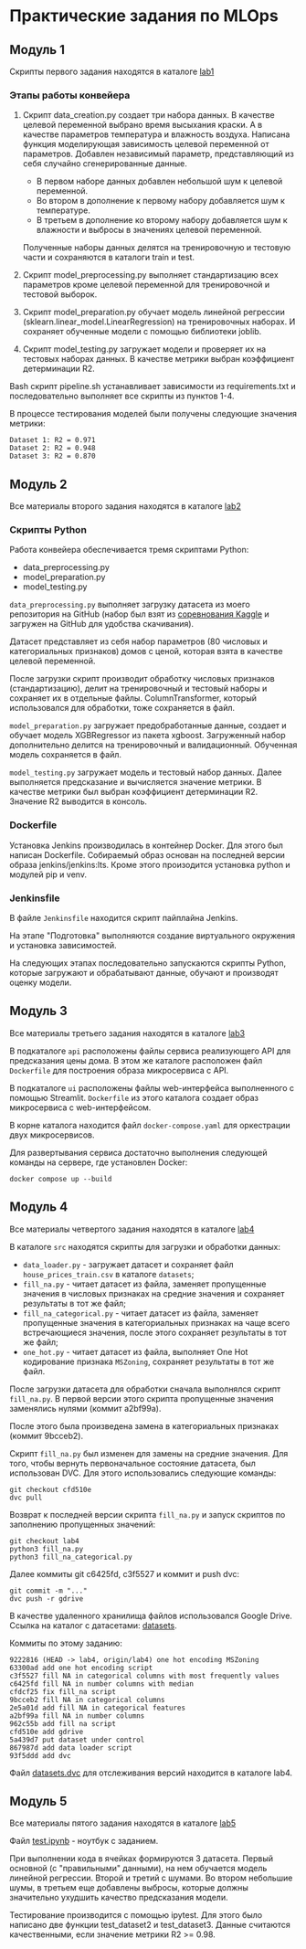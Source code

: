 # Практические задания по MLOps

## Модуль 1

Скрипты первого задания находятся в каталоге [lab1](lab1)

### Этапы работы конвейера

1. Скрипт data_creation.py создает три набора данных.
В качестве целевой переменной выбрано время высыхания краски. А в качестве параметров температура и влажность воздуха. Написана функция моделирующая зависимость целевой переменной от параметров. Добавлен независимый параметр, представляющий из себя случайно сгенерированные данные.

    - В первом наборе данных добавлен небольшой шум к целевой переменной.
    - Во втором в дополнение к первому набору добавляется шум к температуре.
    - В третьем в дополнение ко второму набору добавляется шум к влажности и выбросы в значениях целевой переменной.

    Полученные наборы данных делятся на тренировочную и тестовую части и сохраняются в каталоги train и test.

2. Скрипт model_preprocessing.py выполняет стандартизацию всех параметров кроме целевой переменной для тренировочной и тестовой выборок.

3. Скрипт model_preparation.py обучает модель линейной регрессии (sklearn.linear_model.LinearRegression) на тренировочных наборах. И сохраняет обученные модели с помощью библиотеки joblib.

4. Скрипт model_testing.py загружает модели и проверяет их на тестовых наборах данных. В качестве метрики выбран коэффициент детерминации R2.

Bash скрипт pipeline.sh устанавливает зависимости из requirements.txt и последовательно выполняет все скрипты из пунктов 1-4.

В процессе тестирования моделей были получены следующие значения метрики:

```
Dataset 1: R2 = 0.971
Dataset 2: R2 = 0.948
Dataset 3: R2 = 0.870
```

## Модуль 2

Все материалы второго задания находятся в каталоге [lab2](lab2)

### Скрипты Python

Работа конвейера обеспечивается тремя скриптами Python:
- data_preprocessing.py
- model_preparation.py
- model_testing.py

`data_preprocessing.py` выполняет загрузку датасета из моего репозитория на GitHub (набор был взят из [соревнования Kaggle](https://www.kaggle.com/competitions/house-prices-advanced-regression-techniques/) и загружен на GitHub для удобства скачивания).

Датасет представляет из себя набор параметров (80 числовых и категориальных признаков) домов с ценой, которая взята в качестве целевой переменной.

После загрузки скрипт производит обработку числовых признаков (стандартизацию), делит на тренировочный и тестовый наборы и сохраняет их в отдельные файлы. ColumnTransformer, который использовался для обработки, тоже сохраняется в файл.

`model_preparation.py` загружает предобработанные данные, создает и обучает модель XGBRegressor из пакета xgboost. Загруженный набор дополнительно делится на тренировочный и валидационный. Обученная модель сохраняется в файл.

`model_testing.py` загружает модель и тестовый набор данных. Далее выполняется предсказание и вычисляется значение метрики. В качестве метрики был выбран коэффициент детерминации R2. Значение R2 выводится в консоль.

### Dockerfile

Установка Jenkins производилась в контейнер Docker. Для этого был написан Dockerfile. 
Собираемый образ основан на последней версии образа jenkins/jenkins:lts. Кроме этого произодится установка python и модулей pip и venv.

### Jenkinsfile

В файле `Jenkinsfile` находится скрипт пайплайна Jenkins.

На этапе "Подготовка" выполняются создание виртуального окружения и установка зависимостей.

На следующих этапах последовательно запускаются скрипты Python, которые загружают и обрабатывают данные, обучают и производят оценку модели.

## Модуль 3

Все материалы третьего задания находятся в каталоге [lab3](lab3)

В подкаталоге `api` расположены файлы сервиса реализующего API для предсказания цены дома.
В этом же каталоге расположен файл `Dockerfile` для построения образа микросервиса с API.

В подкаталоге `ui` расположены файлы web-интерфейса выполненного с помощью Streamlit.
`Dockerfile` из этого каталога создает образ микросервиса с web-интерфейсом.

В корне каталога находится файл `docker-compose.yaml` для оркестрации двух микросервисов.

Для развертывания сервиса достаточно выполнения следующей команды на сервере, где установлен Docker:
```
docker compose up --build
```

## Модуль 4

Все материалы четвертого задания находятся в каталоге [lab4](lab4)

В каталоге `src` находятся скрипты для загрузки и обработки данных:
- `data_loader.py` - загружает датасет и сохраняет файл `house_prices_train.csv` в каталоге `datasets`;
- `fill_na.py` - читает датасет из файла, заменяет пропущенные значения в числовых признаках на средние значения и сохраняет результаты в тот же файл;
- `fill_na_categorical.py` - читает датасет из файла, заменяет пропущенные значения в категориальных признаках на чаще всего встречающиеся значения, после этого сохраняет результаты в тот же файл;
- `one_hot.py` - читает датасет из файла, выполняет One Hot кодирование признака `MSZoning`, сохраняет результаты в тот же файл.

После загрузки датасета для обработки сначала выполнялся скрипт `fill_na.py`. В первой версии этого скрипта пропущенные значения заменялись нулями (коммит a2bf99a).

После этого была произведена замена в категориальных признаках (коммит 9bcceb2).

Скрипт `fill_na.py` был изменен для замены на средние значения.
Для того, чтобы вернуть первоначальное состояние датасета, был использован DVC.
Для этого использовались следующие команды:
```
git checkout cfd510e
dvc pull
```

Возврат к последней версии скрипта `fill_na.py` и запуск скриптов по заполнению пропущенных значений:
```
git checkout lab4
python3 fill_na.py
python3 fill_na_categorical.py
```

Далее коммиты git c6425fd, c3f5527 и коммит и push dvc:
```
git commit -m "..."
dvc push -r gdrive
```

В качестве удаленного хранилища файлов использовался Google Drive. Ссылка на каталог с датасетами: [datasets](https://drive.google.com/drive/folders/1XVegteuM7M4zqKpqlCu-MwUTsKV2eyP_?usp=sharing).

Коммиты по этому заданию:

```
9222816 (HEAD -> lab4, origin/lab4) one hot encoding MSZoning
63300ad add one hot encoding script
c3f5527 fill NA in categorical columns with most frequently values
c6425fd fill NA in number columns with median
cfdcf25 fix fill_na script
9bcceb2 fill NA in categorical columns
2e5a01d add fill NA in categorical features
a2bf99a fill NA in number columns
962c55b add fill na script
cfd510e add gdrive
5a439d7 put dataset under control
867987d add data loader script
93f5ddd add dvc
```

Файл [datasets.dvc](lab4/datasets.dvc) для отслеживания версий находится в каталоге lab4.

## Модуль 5

Все материалы пятого задания находятся в каталоге [lab5](lab5)

Файл [test.ipynb](lab5/test.ipynb) - ноутбук с заданием.

При выполнении кода в ячейках формируются 3 датасета. Первый основной (с "правильными" данными), на нем обучается модель линейной регрессии.
Второй и третий с шумами. Во втором небольшие шумы, в третьем еще добавлены выбросы, которые должны значительно ухудшить качество предсказания модели.

Тестирование производится с помощью ipytest. Для этого было написано две функции test_dataset2 и test_dataset3.
Данные считаются качественными, если значение метрики R2 >= 0.98.
